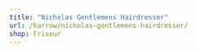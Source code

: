 ```yaml
---
title: "Nicholas Gentlemens Hairdresser"
url: /harrow/nicholas-gentlemens-hairdresser/
shop: Friseur
---
```

